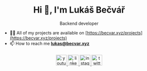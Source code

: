 <h1 align="center">Hi 👋, I'm Lukáš Bečvář</h1>
<p align="center">Backend developer</p>

 - 👨‍💻 All of my projects are available on [https://becvar.xyz/projects](https://becvar.xyz/projects)
 - 📫 How to reach me **lukas@becvar.xyz**

###
<div align="center">
  <a href="https://www.youtube.com/channel/UCcALaaQqdBlcR4-tGxavCvQ" target="_blank">
    <img src="https://img.shields.io/static/v1?message=Youtube&logo=youtube&label=&color=FF0000&logoColor=white&labelColor=&style=for-the-badge" height="35" alt="youtube logo"  />
  </a>
  <a href="https://www.linkedin.com/in/luk%C3%A1%C5%A1-be%C4%8Dv%C3%A1%C5%99-29900a204/" target="_blank">
    <img src="https://img.shields.io/static/v1?message=LinkedIn&logo=linkedin&label=&color=0077B5&logoColor=white&labelColor=&style=for-the-badge" height="35" alt="linkedin logo"  />
  </a>
  <a href="https://www.instagram.com/lordbecvold" target="_blank">
    <img src="https://img.shields.io/static/v1?message=Instagram&logo=instagram&label=&color=E4405F&logoColor=white&labelColor=&style=for-the-badge" height="35" alt="instagram logo"  />
  </a>
  <a href="https://twitter.com/lordbecvold" target="_blank">
    <img src="https://img.shields.io/static/v1?message=Twitter&logo=twitter&label=&color=1DA1F2&logoColor=white&labelColor=&style=for-the-badge" height="35" alt="twitter logo"  />
  </a>
</div>
